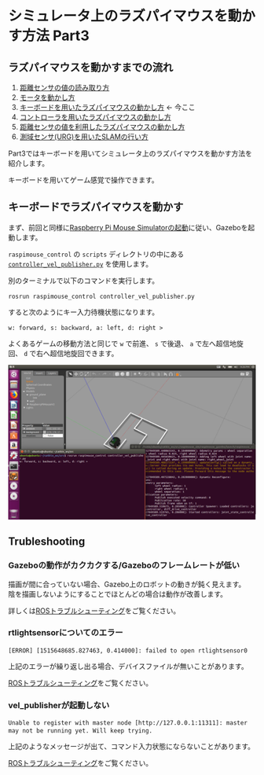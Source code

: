# シミュレータ上のラズパイマウスを動かす方法 Part3

## ラズパイマウスを動かすまでの流れ

1. [距離センサの値の読み取り方](how_to_control_raspimouse_on_sim_1.md)
2. [モータを動かし方](how_to_control_raspimouse_on_sim_2.md)
3. [キーボードを用いたラズパイマウスの動かし方](how_to_control_raspimouse_on_sim_3.md) ← 今ここ
4. [コントローラを用いたラズパイマウスの動かし方](how_to_control_raspimouse_on_sim_4.md)
5. [距離センサの値を利用したラズパイマウスの動かし方](how_to_control_raspimouse_on_sim_5.md)
6. [測域センサ\(URG\)を用いたSLAMの行い方](how_to_control_raspimouse_on_sim_6.md)

Part3ではキーボードを用いてシミュレータ上のラズパイマウスを動かす方法を紹介します。

キーボードを用いてゲーム感覚で操作できます。

## キーボードでラズパイマウスを動かす

まず、前回と同様に[Raspberry Pi Mouse Simulatorの起動](https://github.com/yukixx6/raspimouse_sim_tutorial/tree/7041ca2f8b06749c8dcadd9ac1d69bc4e7277dc4/docs/source/how_to_use_raspimouse_sim/README.md)に従い、Gazeboを起動します。

`raspimouse_control` の `scripts` ディレクトリの中にある [`controller_vel_publisher.py`](https://github.com/rt-net/raspimouse_sim/blob/kinetic-devel/raspimouse_control/scripts/controller_vel_publisher.py) を使用します。

別のターミナルで以下のコマンドを実行します。

```text
rosrun raspimouse_control controller_vel_publisher.py
```

すると次のようにキー入力待機状態になります。

```text
w: forward, s: backward, a: left, d: right >
```

よくあるゲームの移動方法と同じで `w` で前進、 `s` で後退、 `a` で左へ超信地旋回、 `d` で右へ超信地旋回できます。

![](../.gitbook/assets/telop-keyboard.png)

## Trubleshooting

### Gazeboの動作がカクカクする/Gazeboのフレームレートが低い

描画が間に合っていない場合、Gazebo上のロボットの動きが鈍く見えます。  
陰を描画しないようにすることでほとんどの場合は動作が改善します。

詳しくは[ROSトラブルシューティング](../troubleshooting.md#gazebonogakakukakusurugazebonofurmurtogai)をご覧ください。

### rtlightsensorについてのエラー

```text
[ERROR] [1515648685.827463, 0.414000]: failed to open rtlightsensor0
```

上記のエラーが繰り返し出る場合、デバイスファイルが無いことがあります。

[ROSトラブルシューティング](../troubleshooting.md#rtlightsensornitsuitenoergaru)をご覧ください。

### vel\_publisherが起動しない

```text
Unable to register with master node [http://127.0.0.1:11311]: master may not be running yet. Will keep trying.
```

上記のようなメッセージが出て、コマンド入力状態にならないことがあります。

[ROSトラブルシューティング](../troubleshooting.md#master-may-not-be-running-yet)をご覧ください。

